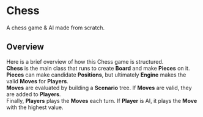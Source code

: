 # Chess

A chess game & AI made from scratch.

## Overview

Here is a brief overview of how this Chess game is structured.    
**Chess** is the main class that runs to create **Board** and make **Pieces** on it.    
**Pieces** can make candidate **Positions**, but ultimately **Engine** makes the valid **Moves** for **Players**.   
**Moves** are evaluated by building a **Scenario** tree. If **Moves** are valid, they are added to **Players**.    
Finally, **Players** plays the **Moves** each turn. If **Player** is AI, it plays the **Move** with the highest value.    